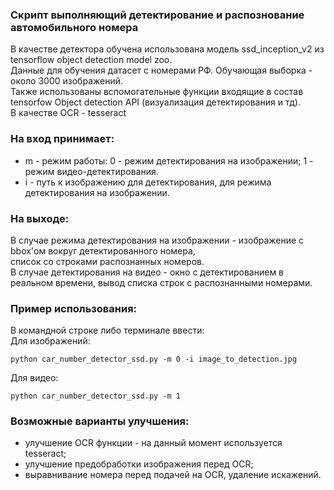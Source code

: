 ### Скрипт выполняющий детектирование и распознование автомобильного номера
В качестве детектора обучена использована модель ssd_inception_v2 из tensorflow object detection model zoo.  
Данные для обучения датасет с номерами РФ. Обучающая выборка - около 3000 изображений.  
Также использованы вспомогательные функции входящие в состав tensorfow Object detection API (визуализация детектирования и тд).  
В качестве OCR - tesseract


### На вход принимает: 
 * m - режим работы: 0 - режим детектирования на изображении; 1 - режим видео-детектирования.
 * i - путь к изображению для детектирования, для режима детектирования на изображении.

### На выходе: 
В случае режима детектирования на изображении - изображение с bbox'ом вокруг детектированного номера,  
 список со строками распознанных номеров.  
В случае детектирования на видео - окно с детектированием в реальном времени, вывод списка строк с распознанными номерами.

### Пример использования:
В командной строке либо терминале ввести:  
Для изображений:
```
python car_number_detector_ssd.py -m 0 -i image_to_detection.jpg
```
Для видео: 
```
python car_number_detector_ssd.py -m 1 
```

### Возможные варианты улучшения:
* улучшение OCR функции - на данный момент используется tesseract;
* улучшение предобработки изображения перед OCR;
* выравнивание номера перед подачей на OCR, удаление искажений.

